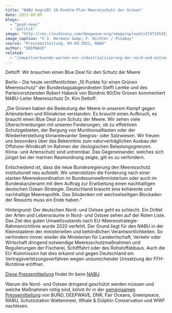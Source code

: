 ```yaml
---
title: "NABU begrüßt 10-Punkte-Plan Meeresschutz der Grünen"
date: 2021-09-05
blogs: 
  - "good-news"
  - "politik"
image: "http://res.cloudinary.com/deepwave-org/image/upload/v1747245352/deepwave.org/seagulls-g105f9dedc_1920.jpg"
image_caption: "© S. Hermann &amp; F. Richter / Pixabay"
source: "Pressemitteilung, 04.09.2021, NABU"
author: "DEEPWAVE"
related: 
  - "/umweltverbaende-warnen-vor-industrialisierung-der-nord-und-ostsee/"
---
```


Detloff: Wir brauchen einen Blue Deal für den Schutz der Meere

Berlin – Die heute veröffentlichten „10 Punkte für einen Grünen Meeresschutz“ der Bundestagsabgeordneten Steffi Lemke und des Parteivorsitzenden Robert Habeck von Bündnis 90/Die Grünen kommentiert NABU-Leiter Meeresschutz Dr. Kim Detloff:

„Die Grünen haben die Bedeutung der Meere in unserem Kampf gegen Artensterben und Klimakrise verstanden. Es braucht einen Aufbruch, es braucht einen Blue Deal zum Schutz der Meere. Wir sehen viele Überschneidungen mit unseren Forderungen, ob zu effektiven Schutzgebieten, der Bergung von Munitionsaltlasten oder der Wiederherstellung klimarelevanter Seegras- oder Salzwiesen. Wir freuen uns besonders über das Bekenntnis zum naturverträglichen Ausbau der Offshore-Windkraft im Rahmen der ökologischen Belastungsgrenzen. Klima- und Artenschutz sind untrennbar. Das Gegeneinander, welches sich jüngst bei der marinen Raumordnung zeigte, gilt es zu verhindern.

Entscheidend ist, dass die neue Bundesregierung den Meeresschutz institutionell neu aufstellt. Wir unterstützen die Forderung nach einer starken Meereskoordination im Bundesumweltministerium oder auch im Bundeskanzleramt mit dem Auftrag zur Erarbeitung einen nachhaltigen deutschen Ozean-Strategie. Deutschland braucht eine kohärente und nachhaltige Meerespolitik. Das Silodenken mit wechselseitigen Blockaden der Ressorts muss ein Ende haben.“

Hintergrund: Der deutschen Nord- und Ostsee geht es schlecht. Ein Drittel der Arten und Lebensräume in Nord- und Ostsee sehen auf der Roten Liste. Das Ziel des guten Umweltzustands nach EU-Meeresstrategie-Rahmenrichtlinie wurde 2020 verfehlt. Der Grund liegt für den NABU in der Kleinstaaterei der ministeriellen und behördlichen Verantwortlichkeiten. So verhindern immer wieder die Ministerien für Landwirtschaft, Verkehr oder Wirtschaft dringend notwendige Meeresschutzmaßnahmen und Regulierungen der Fischerei, Schifffahrt oder des Rohstoffabbaus. Auch die EU-Kommission hat dies erkannt und gegen Deutschland ein Vertragsverletzungsverfahren wegen unzureichender Umsetzung der FFH-Richtlinie eröffnet.

[Diese Pressemitteilung](https://www.nabu.de/modules/presseservice/index.php?popup=true&db=presseservice&show=32492) findet ihr beim [NABU](https://www.nabu.de/).

Warum die Nord- und Ostsee dringend geschützt werden müssen und welche Maßnahmen nötig sind, könnt ihr in der [gemeinsamen Pressemitteilung](https://www.deepwave.org/umweltverbaende-warnen-vor-industrialisierung-der-nord-und-ostsee/) von BUND, DEEPWAVE, DNR, Fair Oceans, Greenpeace, NABU, Schutzstation Wattenmeer, Whale & Dolphin Conservation und WWF nachlesen.
